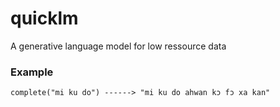 # quicklm
A generative language model for low ressource data

### Example

```shell
complete("mi ku do") ------> "mi ku do ahwan kɔ fɔ xa kan"
```

